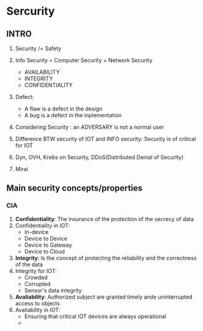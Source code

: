 # Sercurity
## INTRO
1. Security /= Safety
2. Info Security = Computer Security + Network Security
    - AVAILABILITY
    - INTEGRITY
    - CONFIDENTIALITY

3. Defect:
    - A flaw is a defect in the design
    - A bug is a defect in the inplementation

4. Considering Security : an ADVERSARY is not a normal user

5. Difference BTW security of IOT and INFO security: Security is of critical for IOT

6. Dyn, OVH, Krebs on Security, DDoS(Distributed Denial of Security)
7. Mirai

## Main security concepts/properties
### CIA 
1. **Confidentiality**: The insurance of the protection of the secrecy of data
2. Confidentiality in IOT:
    - In-device
    - Device to Device
    - Device to Gateway
    - Device to Cloud
3. **Integrity**: Is the concept of protecting the reliability and the correctness of the data
4. Integrity for IOT:
    - Crowded
    - Corrupted
    - Sensor's data integrity
5. **Avaliability**: Authorized subject are granted timely ande uninterrupted access to objects
6. Avaliability in IOT:
    - Ensuring that critical IOT devices are always operational
    - 



